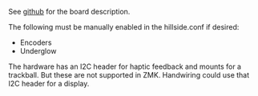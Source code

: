 See [github](https://github.com/mmccoyd/hillside/) for the board description.



The following must be manually enabled in the hillside.conf if desired:
- Encoders
- Underglow


The hardware has an I2C header for haptic feedback and mounts for a trackball.
But these are not supported in ZMK.
Handwiring could use that I2C header for a display.

